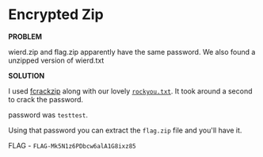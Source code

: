 # Encrypted Zip

__PROBLEM__

wierd.zip and flag.zip apparently have the same password. We also found a unzipped version of wierd.txt

__SOLUTION__

I used [fcrackzip](https://github.com/hyc/fcrackzip) along with our lovely [`rockyou.txt`](https://www.google.com/url?sa=t&rct=j&q=&esrc=s&source=web&cd=1&ved=2ahUKEwjjqPK-v5DfAhXaWysKHTBXB-gQFjAAegQIBxAB&url=https%3A%2F%2Fgithub.com%2Fbrannondorsey%2Fnaive-hashcat%2Freleases%2Fdownload%2Fdata%2Frockyou.txt&usg=AOvVaw3snAERl1mU6Ccr4WFEazBd). It took around a second to crack the password.

password was `testtest`.

Using that password you can extract the `flag.zip` file and you'll have it.

FLAG - `FLAG-Mk5N1z6PDbcw6alA1G8ixz85`
